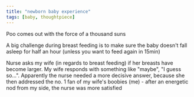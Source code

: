 ```yaml
---
title: "newborn baby experience"
tags: [baby, thoughtpiece]
---
```

Poo comes out with the force of a thousand suns

A big challenge during breast feeding is to make sure the baby doesn't fall asleep for half an hour (unless you want to feed again in 15min)

Nurse asks my wife (in regards to breast feeding) if her breasts have become larger. My wife responds with something like "maybe", "I guess so...". Apparently the nurse needed a more decisive answer, because she then addressed the no. 1 fan of my wife's boobies (me) - after an energetic nod from my side, the nurse was more satisfied